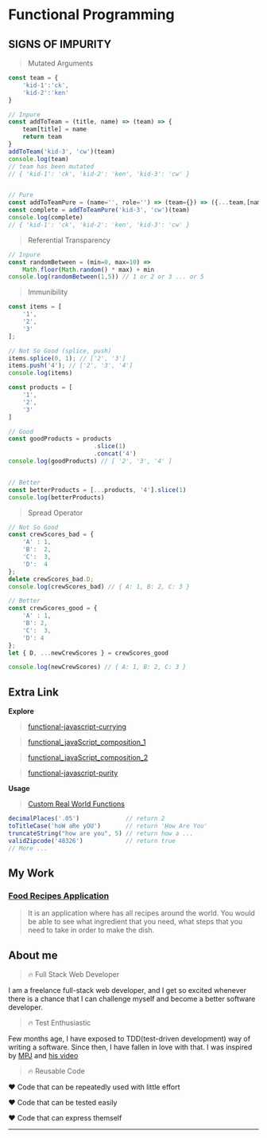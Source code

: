 # Functional Programming 


## SIGNS OF IMPURITY 


> Mutated Arguments


```javascript
const team = {
	'kid-1':'ck',
	'kid-2':'ken'
}

// Inpure
const addToTeam = (title, name) => (team) => {
	team[title] = name
	return team
}
addToTeam('kid-3', 'cw')(team)
console.log(team) 
// team has been mutated
// { 'kid-1': 'ck', 'kid-2': 'ken', 'kid-3': 'cw' }


// Pure
const addToTeamPure = (name='', role='') => (team={}) => ({...team,[name]: role})
const complete = addToTeamPure('kid-3', 'cw')(team)
console.log(complete)
// { 'kid-1': 'ck', 'kid-2': 'ken', 'kid-3': 'cw' }
```


> Referential Transparency


```javascript 
// Inpure
const randomBetween = (min=0, max=10) => 
    Math.floor(Math.random() * max) + min
console.log(randomBetween(1,5)) // 1 or 2 or 3 ... or 5
```


> Immunibility

```javascript
const items = [
	'1',
	'2',
	'3'
];

// Not So Good (splice, push)
items.splice(0, 1); // ['2', '3']
items.push('4'); // ['2', '3', '4']
console.log(items)

const products = [
	'1',
	'2',
	'3'
]

// Good
const goodProducts = products
						.slice(1)
						.concat('4')
console.log(goodProducts) // [ '2', '3', '4' ]


// Better 
const betterProducts = [...products, '4'].slice(1)
console.log(betterProducts)
```



> Spread Operator

```javascript
// Not So Good
const crewScores_bad = {
    'A' : 1, 
    'B':  2,
    'C':  3, 
    'D':  4
};
delete crewScores_bad.D;
console.log(crewScores_bad) // { A: 1, B: 2, C: 3 }

// Better
const crewScores_good = {
    'A' : 1, 
    'B': 2,
    'C':  3, 
    'D': 4
};
let { D, ...newCrewScores } = crewScores_good

console.log(newCrewScores) // { A: 1, B: 2, C: 3 }

```


## Extra Link

**Explore**

> [functional-javascript-currying](https://github.com/CHAOWEICHIU/functional-javascript-currying)


> [functional_javaScript_composition_1](https://github.com/CHAOWEICHIU/functional_javaScript_composition_1)


> [functional_javaScript_composition_2](https://github.com/CHAOWEICHIU/functional_javaScript_composition_1)


> [functional-javascript-purity](https://github.com/CHAOWEICHIU/functional-javascript-purity)


**Usage**


> [Custom Real World Functions](https://github.com/CHAOWEICHIU/ccw-custom-functions)

```javascript
decimalPlaces('.05') 	  		 // return 2
toTitleCase('hoW aRe yOU') 		 // return 'How Are You'
truncateString("how are you", 5) // return how a ...
validZipcode('48326')   		 // return true
// More ...
```

## My Work

### [Food Recipes Application](https://github.com/CHAOWEICHIU/favorite-food-recipe)

>It is an application where has all recipes around the world. You would be able to see what ingredient that you need, what steps that you need to take in order to make the dish.




## About me

> :fire: Full Stack Web Developer

I am a freelance full-stack web developer, and I get so 
excited whenever there is a chance that I can challenge
myself and become a better software developer.


> :fire: Test Enthusiastic

Few months age, I have exposed to TDD(test-driven development) way
of writing a software. Since then, I have fallen in love with that.
I was inspired by [MPJ](https://www.youtube.com/watch?v=TWBDa5dqrl8)
and [his video](https://www.youtube.com/watch?v=vqAaMVoKz1c)


> :fire: Reusable Code

:heart: Code that can be repeatedly used with little effort

:heart: Code that can be tested easily

:heart: Code that can express themself


------------------------------------------


